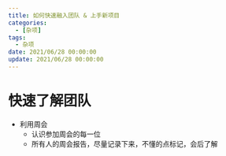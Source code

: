 ```yaml
---
title: 如何快速融入团队 & 上手新项目
categories: 
  - [杂项]
tags:
  - 杂项
date: 2021/06/28 00:00:00
update: 2021/06/28 00:00:00
---
```


# 快速了解团队

- 利用周会
  - 认识参加周会的每一位
  - 所有人的周会报告，尽量记录下来，不懂的点标记，会后了解